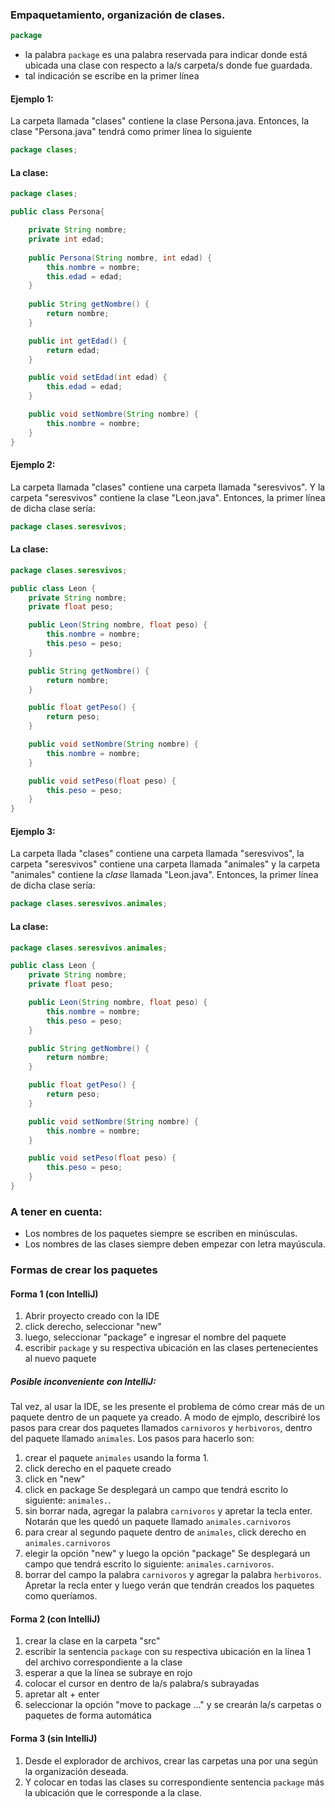 ### Empaquetamiento, organización de clases.

```java
package
```
* la palabra ``` package ``` es una palabra reservada para indicar 
donde está ubicada una clase con respecto a la/s carpeta/s donde
fue guardada.
* tal indicación se escribe en la primer línea

#### Ejemplo 1:
La carpeta llamada "clases" contiene la clase Persona.java.
Entonces, la clase "Persona.java" tendrá como primer línea 
lo siguiente
```java
package clases;
```
#### La clase:
```java
package clases;

public class Persona{

    private String nombre;
    private int edad;
    
    public Persona(String nombre, int edad) {
        this.nombre = nombre;
        this.edad = edad;
    }
    
    public String getNombre() {
        return nombre;
    }

    public int getEdad() {
        return edad;
    }

    public void setEdad(int edad) {
        this.edad = edad;
    }

    public void setNombre(String nombre) {
        this.nombre = nombre;
    }
}
```

#### Ejemplo 2:
La carpeta llamada "clases" contiene una carpeta llamada "seresvivos".
Y la carpeta "seresvivos" contiene la clase "Leon.java".
Entonces, la primer línea de dicha clase sería:
```java
package clases.seresvivos;
```
#### La clase:
```java
package clases.seresvivos;

public class Leon {
    private String nombre;
    private float peso;

    public Leon(String nombre, float peso) {
        this.nombre = nombre;
        this.peso = peso;
    }

    public String getNombre() {
        return nombre;
    }

    public float getPeso() {
        return peso;
    }

    public void setNombre(String nombre) {
        this.nombre = nombre;
    }

    public void setPeso(float peso) {
        this.peso = peso;
    }
}
```

#### Ejemplo 3:
La carpeta llada "clases" contiene una carpeta llamada "seresvivos",
la carpeta "seresvivos" contiene una carpeta llamada "animales" y 
la carpeta "animales" contiene la *clase* llamada "Leon.java".
Entonces, la primer línea de dicha clase sería:
```java
package clases.seresvivos.animales;
```
#### La clase:
```java
package clases.seresvivos.animales;

public class Leon {
    private String nombre;
    private float peso;

    public Leon(String nombre, float peso) {
        this.nombre = nombre;
        this.peso = peso;
    }

    public String getNombre() {
        return nombre;
    }

    public float getPeso() {
        return peso;
    }

    public void setNombre(String nombre) {
        this.nombre = nombre;
    }

    public void setPeso(float peso) {
        this.peso = peso;
    }
}
```
### A tener en cuenta:
* Los nombres de los paquetes siempre se escriben en minúsculas.
* Los nombres de las clases siempre deben empezar con letra mayúscula.

### Formas de crear los paquetes

#### Forma 1 (con IntelliJ)
1. Abrir proyecto creado con la IDE
2. click derecho, seleccionar "new"
3. luego, seleccionar "package" e ingresar el nombre del paquete
4. escribir ```package``` y su respectiva ubicación 
en las clases pertenecientes al nuevo paquete

##### Posible inconveniente con IntelliJ:
Tal vez, al usar la IDE, se les presente el problema de cómo crear más de un paquete
dentro de un paquete ya creado.
A modo de ejmplo, describiré los pasos para crear dos paquetes llamados ```carnivoros```
y ```herbivoros```, dentro del paquete llamado ```animales```.
Los pasos para hacerlo son:
1. crear el paquete ```animales``` usando la forma 1.
2. click derecho en el paquete creado
3. click en "new"
4. click en package
Se desplegará un campo que tendrá escrito lo siguiente: ```animales.```.
5. sin borrar nada, agregar la palabra ```carnivoros``` y apretar la tecla enter.
Notarán que les quedó un paquete llamado ```animales.carnivoros```
6. para crear al segundo paquete dentro de ```animales```, click derecho
en ```animales.carnivoros```
7. elegir la opción "new" y luego la opción "package"
Se desplegará un campo que tendrá escrito lo siguiente: ```animales.carnivoros```.
8. borrar del campo la palabra  ```carnivoros``` y agregar la palabra ```herbivoros```.
Apretar la recla enter y luego verán que tendrán creados los paquetes como queríamos.

#### Forma 2 (con IntelliJ)
1. crear la clase en la carpeta "src"
2. escribir la sentencia ```package``` con su respectiva ubicación
en la línea 1 del archivo correspondiente a la clase
3. esperar a que la línea se subraye en rojo
4. colocar el cursor en dentro de la/s palabra/s subrayadas
5. apretar alt + enter
6. seleccionar la opción "move to package ..." y se crearán la/s
carpetas o paquetes de forma automática

#### Forma 3 (sin IntelliJ)
1. Desde el explorador de archivos, crear las carpetas una por una
según la organización deseada. 
2. Y colocar en todas las clases su correspondiente sentencia
```package``` más la ubicación que le corresponde a la clase.


